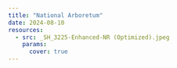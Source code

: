 ```yaml
---
title: "National Arboretum"
date: 2024-08-10
resources:
  - src: _SH_3225-Enhanced-NR (Optimized).jpeg
    params:
      cover: true
---
```


